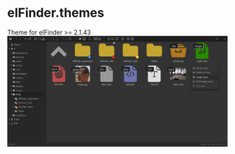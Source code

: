 # elFinder.themes
Theme for elFinder >= 2.1.43
![Image alt](https://github.com/johnfort/elFinder.themes/raw/master/Screenshorts/Main-view-icons.png)
